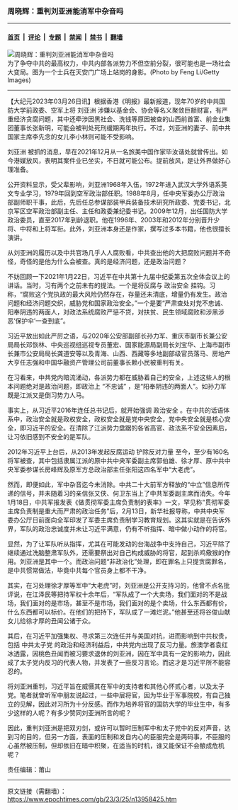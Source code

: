 ### 周晓辉：重判刘亚洲能消军中杂音吗

---

#### [首页](../../../..?n13958425) &nbsp;|&nbsp; [评论](../../../../../epoch-comment?n13958425) &nbsp;|&nbsp; [专题](../../../../../epoch-special?n13958425) &nbsp;|&nbsp; [禁闻](../../../../../epoch-news?n13958425) &nbsp;|&nbsp; [禁书](../../../../../books?n13958425) &nbsp;|&nbsp; [翻墙](https://github.com/gfw-breaker/nogfw/blob/master/README.md?n13958425)


<div><img alt="周晓辉：重判刘亚洲能消军中杂音吗" class="attachment-djy_600_400 size-djy_600_400 wp-post-image" src="https://i.epochtimes.com/assets/uploads/2013/10/1310161022522320-600x400.jpg"/>
<div class="caption">
 为了争夺中共的最高权力，中共内部各派势力不但空前分裂，很可能也是一场社会大变局。图为一个士兵在天安门广场上站岗的身影。(Photo by Feng Li/Getty Images)
</div></div><hr/><div class="post_content" id="artbody" itemprop="articleBody">
 <!-- article content begin -->
 <p>
  【大纪元2023年03月26日讯】根据香港《明报》最新报道，现年70岁的中共国防大学前政委、空军上将
  <ok href="https://www.epochtimes.com/gb/tag/%E5%88%98%E4%BA%9A%E6%B4%B2.html">
   刘亚洲
  </ok>
  涉嫌以基金会、协会等名义聚敛巨额财富，有严重经济贪腐问题，其中还牵涉因黑社会、洗钱等原因被查的山西前首富、前金业集团董事长张新明，可能会被判处死刑缓期两年执行。不过，刘亚洲的妻子、前中共国家主席李先念的女儿李小林则可能不受影响。
 </p>
 <p>
  <ok href="https://www.epochtimes.com/gb/tag/%E5%88%98%E4%BA%9A%E6%B4%B2.html">
   刘亚洲
  </ok>
  被抓的消息，早在2021年12月从一名旅美中国作家毕汝谐处就曾传出。如今港媒放风，表明其案件业已坐实，不日就可能公布。提前放风，是让外界做好心理准备。
 </p>
 <p>
  公开资料显示，受父辈影响，刘亚洲1968年入伍，1972年进入武汉大学外语系英文专业学习，1979年回到空军政治部任职。1988年8月，任中央军委办公厅政治部副师职干事，此后，先后任总参谋部装甲兵装备技术研究所政委、党委书记，北京军区空军政治部副主任、主任和政委兼纪委书记。2009年12月，出任国防大学政治委员，直至2017年到龄退职。他在1996年、2003年和2012年分别晋升少将、中将和上将军衔。此外，刘亚洲本身还是作家，撰写过多本书籍，他也很擅长演讲。
 </p>
 <p>
  从刘亚洲的履历以及中共官场几乎人人腐败看，中共查出他的大把腐败问题并不奇怪，奇怪的是他为什么会被查。真的是经济问题，还是政治问题？
 </p>
 <p>
  不妨回顾一下2021年1月22日，习近平在中共第十九届中纪委第五次全体会议上的讲话。当时，习有两个之前未有的提法。一个是将反腐与
  <ok href="https://www.epochtimes.com/gb/tag/%E6%94%BF%E6%B2%BB%E5%AE%89%E5%85%A8.html">
   政治安全
  </ok>
  挂钩。习称，“腐败这个党执政的最大风险仍然存在，存量还未清底，增量仍有发生。政治问题和经济问题交织，威胁党和国家政治安全。”一个是要“严肃查处对党不忠诚、阳奉阴违的两面人，对政法系统腐败严惩不贷，对扶贫、民生领域腐败和涉黑涉恶‘保护伞’一查到底”。
 </p>
 <p>
  习近平放出如此严厉之语，与2020年公安部副部长孙力军、重庆市副市长兼公安局局长邓恢林、中央巡视组巡视专员董宏、国家能源局副局长刘宝华、上海市副市长兼市公安局局长龚道安等以及青海、山西、西藏等多地副部级官员落马、房地产大亨任志强和中国华融资产管理公司前董事长赖小民被重判有关。
 </p>
 <p>
  在习看来，中共党内暗流涌动，各派势力都在威胁着自己的安全，上述这些人的根本问题绝对是政治问题，即政治上
  <ok href="https://www.epochtimes.com/gb/tag/%E2%80%9C%E4%B8%8D%E5%BF%A0%E8%AF%9A%E2%80%9D.html">
   “不忠诚”
  </ok>
  ，是“阳奉阴违的两面人”。如孙力军既是江派又是倒习势力人马。
 </p>
 <p>
  事实上，从习近平2016年连任总书记后，就开始强调
  <ok href="https://www.epochtimes.com/gb/tag/%E6%94%BF%E6%B2%BB%E5%AE%89%E5%85%A8.html">
   政治安全
  </ok>
  。在中共的话语体系中，政治安全就是政权安全，政权安全就是党中央安全，党中央安全就是核心安全，即习近平的安全。在清除了江派势力盘踞的各省高官、政法系不安全因素后，让习依旧感到不安全的是军队。
 </p>
 <p>
  2012年习近平上台后，从2013年发起反腐运动
  <ok href="https://www.epochtimes.com/gb/tag/%E9%93%B2%E9%99%A4%E5%8F%8D%E5%AF%B9%E5%8A%9B%E9%87%8F.html">
   铲除反对力量
  </ok>
  至今，至少有160名将军被查，其中包括隶属江派的原中共中央军委副主席郭伯雄、徐才厚、原中共中央军委参谋长房峰辉及原军方总政治部主任张阳这四名军中“大老虎”。
 </p>
 <p>
  然而，即便如此，军中杂音迄今未消除。中共二十大前军方释放的“中立”信息所传递的信号，并未随着习的亲信张又侠、何卫东当上了中共军委副主席而消失。今年1月18日，中共军报发表《做贯彻军委主席负责制的表率》一文，罕见称“贯彻军委主席负责制是重大而严肃的政治任务”后，2月13日，新华社报导称，中共中央军委办公厅日前面向全军印发了军委主席负责制学习教育规划。这其实就是在告诉外界，军队的政治忠诚度并未让习近平满意，仍有不听指挥、暗中做小动作的将官。
 </p>
 <p>
  显然，为了让军队听从指挥，尤其在可能发动的台海战争中支持自己，习近平除了继续通过洗脑整肃军队外，还需要祭出对自己构成威胁的将官，起到杀鸡儆猴的作用。刘亚洲是其中一个。而政治问题“非政治化”处理，即在罪名上只提贪腐罪名，是中共惯常做法，毕竟中共每个官员身上都不干净。
 </p>
 <p>
  其实，在习处理徐才厚等军中“大老虎”时，刘亚洲是公开支持习的，他曾不点名批评说，在江泽民等把持军权十余年后，“军队成了一个大卖场，我们面对的不是战场，我们面对的是市场，甚至不是市场，我们面对的是个卖场，什么东西都有价，什么东西都可以标价。在他们的把持下，军队成了一滩烂泥。”他甚至还将谷俊山献女儿给徐才厚的丑闻公诸于众。
 </p>
 <p>
  其后，在习近平加强集权、寻求第三次连任并与美国对抗，进而影响到中共权贵，包括
  <ok href="https://www.epochtimes.com/gb/tag/%E4%B8%AD%E5%85%B1%E5%A4%AA%E5%AD%90%E5%85%9A.html">
   中共太子党
  </ok>
  的政治和经济利益后，中共党内出现了反习力量。旅澳学者袁红冰透露，因桃色丑闻而被习要求退休的刘亚洲，因在军中具有一定的影响力，因此成了太子党内反习的代表人物，并发表了一些反习言论。而这才是习近平所不能容忍的。
 </p>
 <p>
  将刘亚洲重判，习近平旨在威慑其在军中的支持者和其他心怀贰心者，以及太子党。笔者就曾听军中朋友说起过，一些中层将官，因为毕业于军事院校，有自己独立的见解，因此对习所为十分反感。而作为培养将官的国防大学的毕业生中，有多少这样的人呢？有多少赞同刘亚洲所言的呢？
 </p>
 <p>
  因此，重判刘亚洲是把双刃剑，或许可以暂时压制军中和太子党中的反对声音，达到习的目的，但另一方面，表面的压制和发自内心的臣服完全是两码事，不臣服的心虽然被压制，但却依旧在暗中积聚，在适当的时机，谁又能保证不会酿成危机呢？
 </p>
 <p>
  责任编辑：莆山
 </p>
 <!-- article content end -->
 <div id="below_article_ad">
 </div>
</div>


---

原文链接（需翻墙）：https://www.epochtimes.com/gb/23/3/25/n13958425.htm